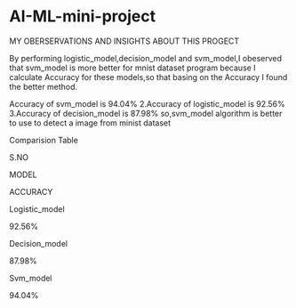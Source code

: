 # AI-ML-mini-project
MY OBERSERVATIONS AND INSIGHTS ABOUT THIS PROGECT

By performing logistic_model,decision_model and svm_model,I obeserved that svm_model is more better for mnist dataset program because I calculate Accuracy for these models,so that basing on the Accuracy I found the better method.

Accuracy of svm_model is 94.04% 2.Accuracy of logistic_model is 92.56% 3.Accuracy of decision_model is 87.98%
so,svm_model algorithm is better to use to detect a image from minist dataset

Comparision Table

S.NO

MODEL

ACCURACY

Logistic_model

92.56%

Decision_model

87.98%

Svm_model

94.04%
